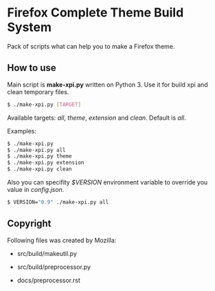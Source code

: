 # Firefox Complete Theme Build System

Pack of scripts what can help you to make a Firefox theme.

## How to use

Main script is __make-xpi.py__ written on Python 3. Use it for build xpi and clean temporary files.

```Bash
$ ./make-xpi.py [TARGET]
```

Available targets: _all_, _theme_, _extension_ and _clean_. Default is _all_.

Examples:

```Bash
$ ./make-xpi.py
$ ./make-xpi.py all
$ ./make-xpi.py theme
$ ./make-xpi.py extension
$ ./make-xpi.py clean
```

Also you can specifity _$VERSION_ environment variable to override you value in _config.json_.

```Bash
$ VERSION="0.9" ./make-xpi.py all
```

## Copyright

Following files was created by Mozilla:

* src/build/makeutil.py

* src/build/preprocessor.py

* docs/preprocessor.rst

